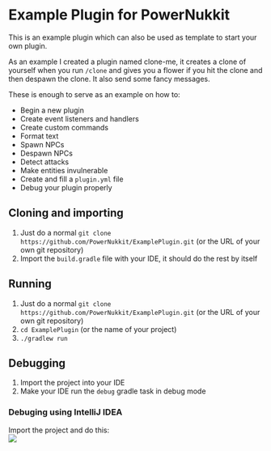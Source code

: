 # Example Plugin for PowerNukkit
This is an example plugin which can also be used as template to start your own plugin.

As an example I created a plugin named clone-me, it creates a clone of yourself when you run `/clone`
and gives you a flower if you hit the clone and then despawn the clone. It also send some fancy messages.

These is enough to serve as an example on how to:
- Begin a new plugin
- Create event listeners and handlers
- Create custom commands
- Format text
- Spawn NPCs
- Despawn NPCs
- Detect attacks
- Make entities invulnerable
- Create and fill a `plugin.yml` file
- Debug your plugin properly

## Cloning and importing
1. Just do a normal `git clone https://github.com/PowerNukkit/ExamplePlugin.git` (or the URL of your own git repository)
2. Import the `build.gradle` file with your IDE, it should do the rest by itself

## Running
1. Just do a normal `git clone https://github.com/PowerNukkit/ExamplePlugin.git` (or the URL of your own git repository)
2. `cd ExamplePlugin` (or the name of your project)
3. `./gradlew run`

## Debugging
1. Import the project into your IDE
2. Make your IDE run the `debug` gradle task in debug mode

### Debuging using IntelliJ IDEA
Import the project and do this:  
![](https://i.imgur.com/eJxjEX0.png)
